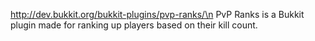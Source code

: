 http://dev.bukkit.org/bukkit-plugins/pvp-ranks/\n
PvP Ranks is a Bukkit plugin made for ranking up players based on their kill count.
